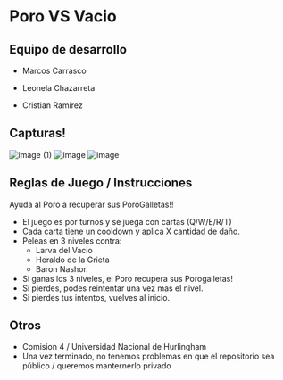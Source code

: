 # Poro VS Vacio

## Equipo de desarrollo

- Marcos Carrasco
- Leonela Chazarreta

- Cristian Ramirez

## Capturas!
![image (1)](https://github.com/user-attachments/assets/7f7c01de-6432-49f3-8bfa-6a25016e6b44)
![image](https://github.com/user-attachments/assets/62030b74-d1da-413d-a62f-1a8f68597cf7)
![image](https://github.com/user-attachments/assets/3c592d8f-87e9-4f05-a8b6-331467af62f7)




## Reglas de Juego / Instrucciones
Ayuda al Poro a recuperar sus PoroGalletas!!
- El juego es por turnos y se juega con cartas (Q/W/E/R/T)
- Cada carta tiene un cooldown y aplica X cantidad de daño.
- Peleas en 3 niveles contra: 
    - Larva del Vacio 
    - Heraldo de la Grieta 
    - Baron Nashor.
- Si ganas los 3 niveles, el Poro recupera sus Porogalletas!
- Si pierdes, podes reintentar una vez mas el nivel.
- Si pierdes tus intentos, vuelves al inicio.
  




## Otros

- Comision 4 / Universidad Nacional de Hurlingham
- Una vez terminado, no tenemos problemas en que el repositorio sea público / queremos manternerlo privado
